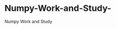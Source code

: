    # Numpy-Work-and-Study-
Numpy Work and Study 
                
                
                                  
                                                 
                                                                                                                               
                 
                                   
           
         
            
     
           
